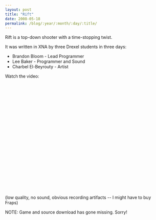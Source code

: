 ```yaml
---
layout: post
title: "Rift"
date: 2008-05-18
permalink: /blog/:year/:month/:day/:title/
---
```


Rift is a top-down shooter with a time-stopping twist.

It was written in XNA by three Drexel students in three days:

* Brandon Bloom - Lead Programmer
* Lee Baker - Programmer and Sound
* Charbel El-Beyrouty - Artist

Watch the video:

<div class="wlWriterSmartContent" id="scid:5737277B-5D6D-4f48-ABFC-DD9C333F4C5D:2e528dbd-a2d5-4635-8f49-47e881ef6164" style="padding-right: 0px; display: inline; padding-left: 0px; float: none; padding-bottom: 0px; margin: 0px; padding-top: 0px"><div><object width="425" height="350"><param name="movie" value="http://www.youtube.com/v/9UDHHzw7JI4&amp;hl=en"></param><param name="wmode" value="transparent"></param><embed src="http://www.youtube.com/v/9UDHHzw7JI4&amp;hl=en" type="application/x-shockwave-flash" wmode="transparent" width="425" height="350"></embed></object></div>

(low quality, no sound, obvious recording artifacts -- I might have to buy Fraps)

NOTE: Game and source download has gone missing. Sorry!
